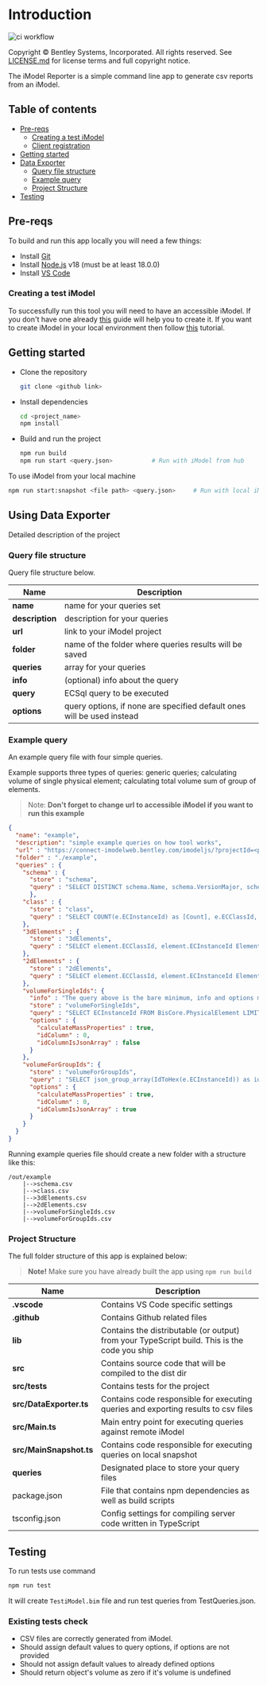 # Introduction

![ci workflow](https://github.com/imodeljs/imodel-reporter/actions/workflows/ci.yaml/badge.svg)

Copyright © Bentley Systems, Incorporated. All rights reserved. See [LICENSE.md](./LICENSE.md) for license terms and full copyright notice.

The iModel Reporter is a simple command line app to generate csv reports from an iModel.

## Table of contents

- [Pre-reqs](#pre-reqs)
  - [Creating a test iModel](#creating-test-imodel)
  - [Client registration](#client-registration)
- [Getting started](#getting-started)
- [Data Exporter](#data-exporter)
  - [Query file structure](#query-file-structure)
  - [Example query](#example-query)
  - [Project Structure](#project-structure)
- [Testing](#testing)

## Pre-reqs

To build and run this app locally you will need a few things:

- Install [Git](https://git-scm.com/)
- Install [Node.js](https://nodejs.org/en/) v18 (must be at least 18.0.0)
- Install [VS Code](https://code.visualstudio.com/)

### Creating a test iModel

To successfully run this tool you will need to have an accessible iModel. If you don't have one already [this](https://www.itwinjs.org/learning/tutorials/create-test-imodel-sample/) guide will help you to create it.
If you want to create iModel in your local environment then follow  [this](https://www.itwinjs.org/learning/tutorials/create-test-imodel-offline/) tutorial.

## Getting started

- Clone the repository

  ```sh
  git clone <github link>
  ```

- Install dependencies

  ```sh
  cd <project_name>
  npm install
  ```

- Build and run the project

  ```sh
  npm run build
  npm run start <query.json>           # Run with iModel from hub
  ```

To use iModel from your local machine

```sh
npm run start:snapshot <file path> <query.json>     # Run with local iModel
```

## Using Data Exporter

Detailed description of the project

### Query file structure

Query file structure below.

| Name | Description |
| ------------------------ | ---------------------------------------------------------------------------
| **name**           | name for your queries set                                                        |
| **description**    | description for your queries                                               |
| **url**            | link to your iModel project                                        |
| **folder**         | name of the folder where queries results will be saved                           |
| **queries**        | array for your queries                                                |
| **info**           | (optional) info about the query                                                  |
| **query**          | ECSql query to be executed                                            |
| **options**        | query options, if none are specified default ones will be used instead           |

### Example query

An example query file with four simple queries.

Example supports three types of queries: generic queries; calculating volume of single physical element; calculating total volume sum of group of elements.
> Note: **Don't forget to change url to accessible iModel if you want to run this example**

```json
{
  "name": "example",
  "description": "simple example queries on how tool works",
  "url" : "https://connect-imodelweb.bentley.com/imodeljs/?projectId=<put your project id here>&iModelId=<put your model id here>&ChangeSetId=<put your changeset id here>",
  "folder" : "./example",
  "queries" : {
    "schema" : {
      "store" : "schema",
      "query" : "SELECT DISTINCT schema.Name, schema.VersionMajor, schema.VersionWrite, schema.VersionMinor, schema.DisplayLabel, schema.Description FROM ECDbMeta.ECSchemaDef schema JOIN ECDbMeta.ECClassDef class ON class.Schema.Id = schema.ECInstanceId WHERE class.ECInstanceId in (SELECT DISTINCT(ECClassId) FROM Bis.Element)"
      },
    "class" : {
      "store" : "class",
      "query" : "SELECT COUNT(e.ECInstanceId) as [Count], e.ECClassId, class.DisplayLabel, class.Description FROM Bis.Element e JOIN ECDbMeta.ECClassDef class ON class.ECInstanceId = e.ECClassId GROUP BY e.ECClassId ORDER BY ec_classname(e.ECClassId)"
    },
    "3dElements" : {
      "store" : "3dElements",
      "query" : "SELECT element.ECClassId, element.ECInstanceId ElementId, element.UserLabel, element.CodeValue FROM bis.GeometricElement3d element"
    },
    "2dElements" : {
      "store" : "2dElements",
      "query" : "SELECT element.ECClassId, element.ECInstanceId ElementId, element.UserLabel, element.CodeValue FROM bis.GeometricElement2d element"
    },
    "volumeForSingleIds": {
      "info" : "The query above is the bare minimum, info and options may be null calculateMassProperties defaults to false, idColumn defaults to 0 and idColumnIsJsonArray defaults to false.  idColumn gives the position of the column which holds the ids to use when calculating the mass props.",
      "store" : "volumeForSingleIds",
      "query" : "SELECT ECInstanceId FROM BisCore.PhysicalElement LIMIT 100",
      "options" : {
        "calculateMassProperties" : true,
        "idColumn" : 0,
        "idColumnIsJsonArray" : false
      }
    },
    "volumeForGroupIds": {
      "store" : "volumeForGroupIds",
      "query" : "SELECT json_group_array(IdToHex(e.ECInstanceId)) as id_list, c.codevalue FROM bis.physicalElement e JOIN bis.Category c ON e.Category.Id = c.ECInstanceId GROUP BY e.Category.Id",
      "options" : {
        "calculateMassProperties" : true,
        "idColumn" : 0,
        "idColumnIsJsonArray" : true
      }
    }
  }
}
```

Running example queries file should create a new folder with a structure like this:

```
/out/example
    |-->schema.csv
    |-->class.csv
    |-->3dElements.csv
    |-->2dElements.csv
    |-->volumeForSingleIds.csv
    |-->volumeForGroupIds.csv
```

### Project Structure

The full folder structure of this app is explained below:

> **Note!** Make sure you have already built the app using `npm run build`

| Name | Description |
| ------------------------ | ---------------------------------------------------------------------------------------------| 
| **.vscode**              | Contains VS Code specific settings                                                           |
| **.github**              | Contains Github related files                                                                |
| **lib**                  | Contains the distributable (or output) from your TypeScript build. This is the code you ship |
| **src**                  | Contains source code that will be compiled to the dist dir                                   |
| **src/tests**            | Contains tests for the project                                                               |
| **src/DataExporter.ts**  | Contains code responsible for executing queries and exporting results to csv files           |
| **src/Main.ts**          | Main entry point for executing queries against remote iModel                                 |
| **src/MainSnapshot.ts**  | Contains code responsible for executing queries on local snapshot                            |
| **queries**              | Designated place to store your query files                                                   |
| package.json             | File that contains npm dependencies as well as build scripts                                 |
| tsconfig.json            | Config settings for compiling server code written in TypeScript                              |

## Testing

To run tests use command

```sh
npm run test
```

It will create `TestiModel.bim` file and run test queries from TestQueries.json.

### Existing tests check

- CSV files are correctly generated from iModel.
- Should assign default values to query options, if options are not provided
- Should not assign default values to already defined options
- Should return object's volume as zero if it's volume is undefined
